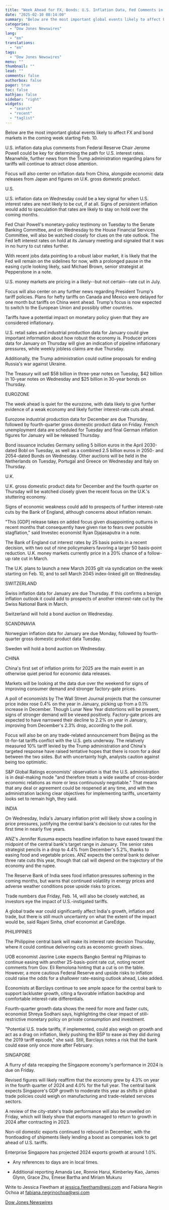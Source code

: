 ```yaml
---
title: "Week Ahead for FX, Bonds: U.S. Inflation Data, Fed Comments in Focus"
date: "2025-02-10 08:14:00"
summary: "Below are the most important global events likely to affect FX and bond markets in the coming week starting Feb. 10.U.S. inflation data plus comments from Federal Reserve Chair Jerome Powell could be key for determining the path for U.S. interest rates. Meanwhile, further news from the Trump administration regarding..."
categories:
  - "Dow Jones Newswires"
lang:
  - "en"
translations:
  - "en"
tags:
  - "Dow Jones Newswires"
menu: ""
thumbnail: ""
lead: ""
comments: false
authorbox: false
pager: true
toc: false
mathjax: false
sidebar: "right"
widgets:
  - "search"
  - "recent"
  - "taglist"
---
```


Below are the most important global events likely to affect FX and bond markets in the coming week starting Feb. 10.

U.S. inflation data plus comments from Federal Reserve Chair Jerome Powell could be key for determining the path for U.S. interest rates. Meanwhile, further news from the Trump administration regarding plans for tariffs will continue to attract close attention.

Focus will also center on inflation data from China, alongside economic data releases from Japan and figures on U.K. gross domestic product.

U.S.

U.S. inflation data on Wednesday could be a key signal for when U.S. interest rates are next likely to be cut, if at all. Signs of persistent inflation would add to speculation that rates are likely to stay on hold over the coming months.

Fed Chair Powell's monetary-policy testimony on Tuesday to the Senate Banking Committee, and on Wednesday to the House Financial Services Committee, will also be watched closely for clues on the rate outlook. The Fed left interest rates on hold at its January meeting and signaled that it was in no hurry to cut rates further.

With recent jobs data pointing to a robust labor market, it is likely that the Fed will remain on the sidelines for now, with a prolonged pause in the easing cycle looking likely, said Michael Brown, senior strategist at Pepperstone in a note.

U.S. money markets are pricing in a likely--but not certain--rate cut in July.

Focus will also center on any further news regarding President Trump's tariff policies. Plans for hefty tariffs on Canada and Mexico were delayed for one month but tariffs on China went ahead. Trump's focus is now expected to switch to the European Union and possibly other countries.

Tariffs have a potential impact on monetary policy given that they are considered inflationary.

U.S. retail sales and industrial production data for January could give important information about how robust the economy is. Producer prices data for January on Thursday will give an indication of pipeline inflationary pressures, while weekly jobless claims are due Thursday.

Additionally, the Trump administration could outline proposals for ending Russia's war against Ukraine.

The Treasury will sell $58 billion in three-year notes on Tuesday, $42 billion in 10-year notes on Wednesday and $25 billion in 30-year bonds on Thursday.

EUROZONE

The week ahead is quiet for the eurozone, with data likely to give further evidence of a weak economy and likely further interest-rate cuts ahead.

Eurozone industrial production data for December are due Thursday, followed by fourth-quarter gross domestic product data on Friday. French unemployment data are scheduled for Tuesday and final German inflation figures for January will be released Thursday.

Bond issuance includes Germany selling 5 billion euros in the April 2030-dated Bobl on Tuesday, as well as a combined 2.5 billion euros in 2050- and 2054-dated Bunds on Wednesday. Other auctions will be held in the Netherlands on Tuesday, Portugal and Greece on Wednesday and Italy on Thursday.

U.K.

U.K. gross domestic product data for December and the fourth quarter on Thursday will be watched closely given the recent focus on the U.K.'s stuttering economy.

Signs of economic weakness could add to prospects of further interest-rate cuts by the Bank of England, although concerns about inflation remain.

"This [GDP] release takes on added focus given disappointing outturns in recent months that consequently have given rise to fears over possible stagflation," said Investec economist Ryan Djajasaputra in a note.

The Bank of England cut interest rates by 25 basis points in a recent decision, with two out of nine policymakers favoring a larger 50 basis-point reduction. U.K. money markets currently price in a 20% chance of a follow-up rate cut in March.

The U.K. plans to launch a new March 2035 gilt via syndication on the week starting on Feb. 10, and to sell March 2045 index-linked gilt on Wednesday.

SWITZERLAND

Swiss inflation data for January are due Thursday. If this confirms a benign inflation outlook it could add to prospects of another interest-rate cut by the Swiss National Bank in March.

Switzerland will hold a bond auction on Wednesday.

SCANDINAVIA

Norwegian inflation data for January are due Monday, followed by fourth-quarter gross domestic product data Tuesday.

Sweden will hold a bond auction on Wednesday.

CHINA

China's first set of inflation prints for 2025 are the main event in an otherwise quiet period for economic data releases.

Markets will be looking at the data due over the weekend for signs of improving consumer demand and stronger factory-gate prices.

A poll of economists by The Wall Street Journal projects that the consumer price index rose 0.4% on the year in January, picking up from a 0.1% increase in December. Though Lunar New Year distortions will be present, signs of stronger demand will be viewed positively. Factory-gate prices are expected to have narrowed their decline to 2.2% on year in January, improving from December's 2.3% drop, according to the poll.

Focus will also be on any trade-related announcement from Beijing as the tit-for-tat tariffs conflict with the U.S. gets underway. The relatively measured 10% tariff levied by the Trump administration and China's targeted response have raised tentative hopes that there is room for a deal between the two sides. But with uncertainty high, analysts caution against being too optimistic.

S&P Global Ratings economists' observation is that the U.S. administration is in deal-making mode "and therefore treats a wide swathe of cross-border economic relations as more or less continuously negotiable." That means that any deal or agreement could be reopened at any time, and with the administration lacking clear objectives for implementing tariffs, uncertainty looks set to remain high, they said.

INDIA

On Wednesday, India's January inflation print will likely show a cooling in price pressures, justifying the central bank's decision to cut rates for the first time in nearly five years.

ANZ's Jennifer Kusuma expects headline inflation to have eased toward the midpoint of the central bank's target range in January. The senior rates strategist pencils in a drop to 4.4% from December's 5.2%, thanks to easing food and vegetable prices. ANZ expects the central bank to deliver three rate cuts this year, though that call will depend on the trajectory of the economy and the rupee.

The Reserve Bank of India sees food inflation pressures softening in the coming months, but warns that continued volatility in energy prices and adverse weather conditions pose upside risks to prices.

Trade numbers due Friday, Feb. 14, will also be closely watched, as investors eye the impact of U.S.-instigated tariffs.

A global trade war could significantly affect India's growth, inflation and trade, but there is still much uncertainty on what the extent of the impact would be, said Rajani Sinha, chief economist at CareEdge.

PHILIPPINES

The Philippine central bank will make its interest rate decision Thursday, where it could continue delivering cuts as economic growth slows.

UOB economist Jasrine Loke expects Bangko Sentral ng Pilipinas to continue easing with another 25-basis-point rate cut, noting recent comments from Gov. Eli Remolona hinting that a cut is on the table. However, a more cautious Federal Reserve and upside risks to inflation could raise the odds for a shallower rate-easing outlook ahead, Loke added.

Economists at Barclays continue to see ample space for the central bank to support lackluster growth, citing a favorable inflation backdrop and comfortable interest-rate differentials.

Fourth-quarter growth data shows the need for more and faster cuts, economist Shreya Sodhani says, highlighting the clear impact of still-restrictive monetary policy on private consumption and investment.

"Potential U.S. trade tariffs, if implemented, could also weigh on growth and act as a drag on inflation, likely pushing the BSP to ease as they did during the 2019 tariff episode," she said. Still, Barclays notes a risk that the bank could ease only once more after February.

SINGAPORE

A flurry of data recapping the Singapore economy's performance in 2024 is due on Friday.

Revised figures will likely reaffirm that the economy grew by 4.3% on year in the fourth quarter of 2024 and 4.0% for the full year. The central bank expects Singapore's GDP growth to moderate this year as shifts in global trade policies could weigh on manufacturing and trade-related services sectors.

A review of the city-state's trade performance will also be unveiled on Friday, which will likely show that exports managed to return to growth in 2024 after contracting in 2023.

Non-oil domestic exports continued to rebound in December, with the frontloading of shipments likely lending a boost as companies look to get ahead of U.S. tariffs.

Enterprise Singapore has projected 2024 exports growth at around 1.0%.

* Any references to days are in local times.

* Additional reporting Amanda Lee, Ronnie Harui, Kimberley Kao, James Glynn, Grace Zhu, Emese Bartha and Miriam Mukuru

Write to Jessica Fleetham at jessica.fleetham@wsj.com and Fabiana Negrin Ochoa at fabiana.negrinochoa@wsj.com

[Dow Jones Newswires](https://www.tradingview.com/news/DJN_DN20250209001037:0-week-ahead-for-fx-bonds-u-s-inflation-data-fed-comments-in-focus/)
